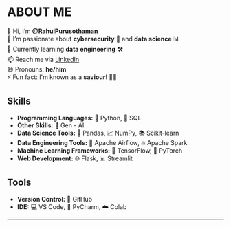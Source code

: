 # ABOUT ME

👋 Hi, I’m **@RahulPurusothaman**  
👀 I’m passionate about **cybersecurity** 🔐 and **data science** 📊  
🌱 Currently learning **data engineering** 🛠️  
📫 Reach me via [LinkedIn](http://www.linkedin.com/in/cyberrahul)  
😄 Pronouns: **he/him**  
⚡ Fun fact: I'm known as a **saviour**! 🦸‍♂️

## Skills

- **Programming Languages:** 🐍 Python, 📜 SQL
- **Other Skills:** 🤖 Gen - AI
- **Data Science Tools:** 🐼 Pandas, 📈 NumPy, 📚 Scikit-learn
- **Data Engineering Tools:** 🚀 Apache Airflow, 🔥 Apache Spark
- **Machine Learning Frameworks:** 🤖 TensorFlow, 🧠 PyTorch
- **Web Development:** 🌐 Flask, 📊 Streamlit

## Tools

- **Version Control:** 🐙 GitHub
- **IDE:** 💻 VS Code, 🐍 PyCharm, ☁️ Colab

---
